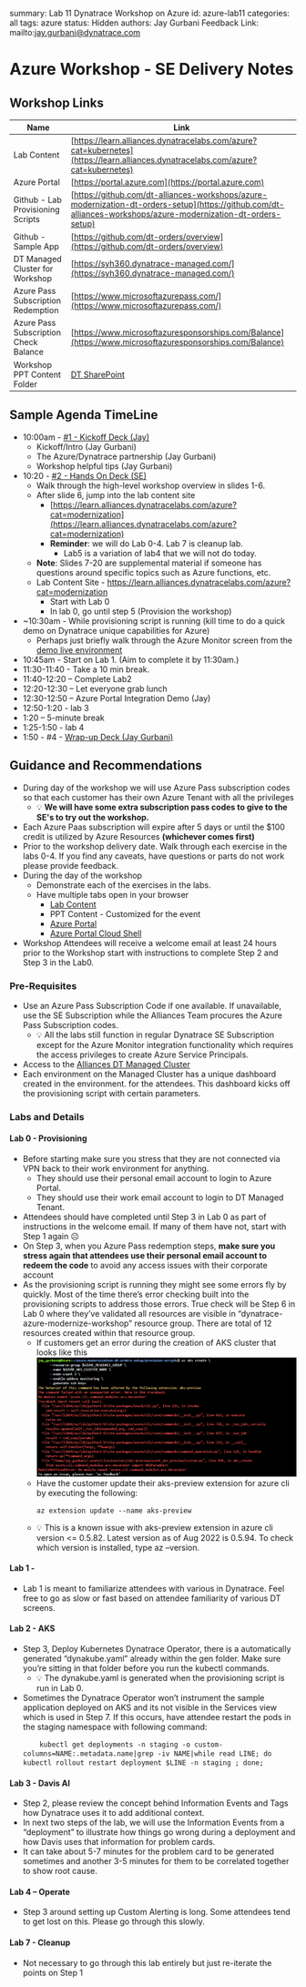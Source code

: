summary: Lab 11 Dynatrace Workshop on Azure
id: azure-lab11
categories: all
tags: azure
status: Hidden
authors: Jay Gurbani
Feedback Link: mailto:jay.gurbani@dynatrace.com

# Azure Workshop - SE Delivery Notes

##  Workshop Links

|**Name**                               | **Link**                                                                          |
|-------------------                |------------------------------------------------------------------             |
|Lab Content                        |[https://learn.alliances.dynatracelabs.com/azure?cat=kubernetes](https://learn.alliances.dynatracelabs.com/azure?cat=kubernetes)                 |
|Azure Portal                       |[https://portal.azure.com](https://portal.azure.com)                                                       |
|Github - Lab Provisioning Scripts  |[https://github.com/dt-alliances-workshops/azure-modernization-dt-orders-setup](https://github.com/dt-alliances-workshops/azure-modernization-dt-orders-setup)  |
|Github - Sample App    | [https://github.com/dt-orders/overview](https://github.com/dt-orders/overview)
|DT Managed Cluster for Workshop    | [https://syh360.dynatrace-managed.com/](https://syh360.dynatrace-managed.com/)
|Azure Pass Subscription Redemption    |  [https://www.microsoftazurepass.com/](https://www.microsoftazurepass.com/)
|Azure Pass Subscription Check Balance | [https://www.microsoftazuresponsorships.com/Balance](https://www.microsoftazuresponsorships.com/Balance)
|Workshop PPT Content Folder| [DT SharePoint](https://dynatrace.sharepoint.com/:f:/s/StrategicBusinessDevelopment/Em7OPic-iepJiqG91mbq7AUBYJJmCQiQTr2eOzgdjWgvsg?e=V3o4za)


## Sample Agenda TimeLine

*	10:00am -  [#1 - Kickoff Deck (Jay)](https://dynatrace.sharepoint.com/:p:/s/StrategicBusinessDevelopment/EdqD9epOVepBp8ZfzJunGzEBW8jzOczyZMK05vg_QUYUhw?e=c4YLbM) 
    * Kickoff/Intro (Jay Gurbani)
    * The Azure/Dynatrace partnership (Jay Gurbani)
    * Workshop helpful tips (Jay Gurbani) 
* 10:20 -  [#2 - Hands On Deck (SE)](https://dynatrace.sharepoint.com/:p:/s/StrategicBusinessDevelopment/EdqD9epOVepBp8ZfzJunGzEBW8jzOczyZMK05vg_QUYUhw?e=c4YLbM)
    * Walk through the high-level workshop overview in slides 1-6.  
    * After slide 6, jump into the lab content site 
        * [https://learn.alliances.dynatracelabs.com/azure?cat=modernization](https://learn.alliances.dynatracelabs.com/azure?cat=modernization)
        * **Reminder**: we will do Lab 0-4.  Lab 7 is cleanup lab.
            * Lab5 is a variation of lab4 that we will not do today.
    * **Note**: Slides 7-20 are supplemental material if someone has questions around specific topics such as Azure functions, etc.
    * Lab Content Site - https://learn.alliances.dynatracelabs.com/azure?cat=modernization
        * Start with Lab 0 
        * In lab 0, go until step 5 (Provision the workshop)
* ~10:30am - While provisioning script is running (kill time to do a quick demo on Dynatrace unique capabilities for Azure) 
    * Perhaps just briefly walk through the Azure Monitor screen from the [demo live environment](https://guu84124.live.dynatrace.com/#azure;id=AZURE_SUBSCRIPTION-2BED0374A04ADF85/azureRegions;gtf=today;gf=all)
* 10:45am - Start on Lab 1.  (Aim to complete it by 11:30am.)
* 11:30-11:40 - Take a 10 min break.   
* 11:40-12:20 – Complete Lab2 
* 12:20-12:30 – Let everyone grab lunch
* 12:30-12:50 – Azure Portal Integration Demo (Jay)
* 12:50-1:20 - lab 3
* 1:20 – 5-minute break
* 1:25-1:50 - lab 4
* 1:50 - #4 - [Wrap-up Deck (Jay Gurbani)](https://dynatrace.sharepoint.com/:p:/s/StrategicBusinessDevelopment/EYY8_-EBWIVCiJgVhdhYneIB0OKTvVz5xfsMJ8JzUe1WFw?e=hS1HtJ)

## Guidance and Recommendations

* During day of the workshop we will use Azure Pass subscription codes so that each customer has their own Azure Tenant with all the privileges
    * 💡 **We will have some extra subscription pass codes to give to the SE's to try out the workshop.**
* Each Azure Paas subscription will expire after 5 days or until the $100 credit is utilized by Azure Resources **(whichever comes first)**
* Prior to the workshop delivery date.  Walk through each exercise in the labs 0-4.  If you find any caveats, have questions or parts do not work please provide feedback.
* During the day of the workshop
    * Demonstrate each of the exercises in the labs.  
    * Have multiple tabs open in your browser
        * [Lab Content](https://learn.alliances.dynatracelabs.com/azure?cat=kubernetes)
        * PPT Content - Customized for the event
        * [Azure Portal](https://portal.azure.com)
        * [Azure Portal Cloud Shell](https://portal.azure.com/#cloudshell)
* Workshop Attendees will receive a welcome email at least 24 hours prior to the Workshop start with instructions to complete Step 2 and Step 3 in the Lab0. 

### Pre-Requisites

* Use an Azure Pass Subscription Code if one available. If unavailable, use the SE Subscription while the Alliances Team procures the Azure Pass Subscription codes. 
    * 💡 All the labs still function in regular Dynatrace SE Subscription except for the Azure Monitor integration functionality which requires the access privileges to create Azure Service Principals. 
* Access to the [Alliances DT Managed Cluster](https://syh360.dynatrace-managed.com/)
* Each environment on the Managed Cluster has a unique dashboard created in the environment. for the attendees.  This dashboard kicks off the provisioning script with certain parameters.

### Labs and Details

#### Lab 0 - Provisioning

*	Before starting make sure you stress that they are not connected via VPN back to their work environment for anything.   
    * They should use their personal email account to login to Azure Portal.
    * They should use their work email account to login to DT Managed Tenant.
*	Attendees should have completed until Step 3 in Lab 0 as part of instructions in the welcome email.    If many of them have not, start with Step 1 again ☹
*	On Step 3, when you Azure Pass redemption steps, **make sure you stress again that attendees use their personal email account to redeem the code** to avoid any access issues with their corporate account
*	As the provisioning script is running they might see some errors fly by quickly.  Most of the time there’s error checking built into the provisioning scripts to address those errors.   True check will be Step 6 in Lab 0 where they’ve validated all resources are visible in “dynatrace-azure-modernize-workshop” resource group.  There are total of 12 resources created within that resource group.
    * If customers get an error during the creation of AKS cluster that looks like this
        ![image](img/akserror.png)
    * Have the customer update their aks-preview extension for azure cli by executing the following:
        ```  
        az extension update --name aks-preview 
        ```
    * 💡  This is a known issue with aks-preview extension in azure cli version <= 0.5.82.  Latest version as of Aug 2022 is 0.5.94.  To check which version is installed, type az –version.

#### Lab 1 - 

*   Lab 1 is meant to familiarize attendees with various in Dynatrace.  Feel free to go as slow or fast based on attendee familiarity of various DT screens.

#### Lab 2 - AKS

* Step 3, Deploy Kubernetes Dynatrace Operator, there is a automatically generated “dynakube.yaml” already within the gen folder.  Make sure you’re sitting in that folder before you run the kubectl commands.
    * 💡  The dynakube.yaml is generated when the provisioning script is run in Lab 0.
* Sometimes the Dynatrace Operator won’t instrument the sample application deployed on AKS and its not visible in the Services view which is used in Step 7.  If this occurs, have attendee restart the pods in the staging namespace with following command:
    ```
        kubectl get deployments -n staging -o custom-columns=NAME:.metadata.name|grep -iv NAME|while read LINE; do kubectl rollout restart deployment $LINE -n staging ; done;
    ```

#### Lab 3 - Davis AI

* Step 2, please review the concept behind Information Events and Tags how Dynatrace uses it to add additional context.  
* In next two steps of the lab, we will use the Information Events from a “deployment” to illustrate how things go wrong during a deployment and how Davis uses that information for problem cards.
* It can take about 5-7 minutes for the problem card to be generated sometimes and another 3-5 minutes for them to be correlated together to show root cause.

#### Lab 4 – Operate

* Step 3 around setting up Custom Alerting is long.  Some attendees tend to get lost on this.  Please go through this slowly.

#### Lab 7 - Cleanup

* Not necessary to go through this lab entirely but just re-iterate the points on Step 1

